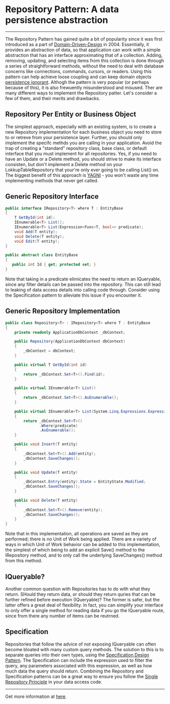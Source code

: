 # Repository Pattern: A data persistence abstraction

<hr/>

The Repository Pattern has gained quite a bit of popularity since it was first introduced as a part of [Domain-Driven-Design](http://bit.ly/PS-DDD) in 2004. Essentially, it provides an abstraction of data, so that application can work with a simple abstraction that has an interface approximating that of a collection. Adding, removing, updating, and selecting items from this collection is done through a series of straightforward methods, without the need to deal with database concerns like connections, commands, cursors, or readers. Using this pattern can help achieve loose coupling and can keep domain objects [persistence ignorant](http://deviq.com/persistence-ignorance/). Althogh the pattern is very popular (or perhaps because of this), it is also frewuently misunderstood and misused. Ther are many different ways to implement the Repository patter. Let's consider a few of them, and their merits and drawbacks.

## Repository Per Entity or Business Object

The simplest approach, especially with an existing system, is to create a new Repository implementation for each business object you need to store to or retreve from your persistence layer. Further, you should only implement the specifc methds you are calling in your application. Avoid the trap of creating a "standard" repository class, base class, or default interface that you must implement for all repositories. Yes, if you need to have an Update or a Delete method, you should strive to make its interface consisten, but don't implement a Delete method on your LokkupTableRepository that your're only ever going to be calling List() on. The biggest benefit of this approach is [YAGNI](http://deviq.com/yagni) - you won't waste any time implementing methods that never get called.

## Generic Repository Interface

```csharp
public interface IRepository<T> where T : EntityBase
{
    T GetById(int id);
    IEnumerable<T> List();
    IEnumerable<T> List(Expression<Func<T, bool>> predicate);
    void Add(T entity);
    void Delete(T entity);
    void Edit(T entity);
}

public abstract class EntityBase
{
   public int Id { get; protected set; }
}
```

Note that taking in a predicate elimicates the need to return an IQueryable, since any filter details can be passed into the repository. This can still lead to leaking of data access details into calling code through. Consider using the Specification pattern to alleviate this issue if you encounter it.

## Generic Repository Implementation

```csharp
public class Repository<T> : IRepository<T> where T : EntityBase
{
    private readonly ApplicationDbContext _dbContext;

    public Repository(ApplicationDbContext dbContext)
    {
        _dbContext = dbContext;
    }

    public virtual T GetById(int id)
    {
        return _dbContext.Set<T>().Find(id);
    }

    public virtual IEnumerable<T> List()
    {
        return _dbContext.Set<T>().AsEnumerable();
    }

    public virtual IEnumerable<T> List(System.Linq.Expressions.Expression<Func<T, bool>> predicate)
    {
        return _dbContext.Set<T>()
               .Where(predicate)
               .AsEnumerable();
    }

    public void Insert(T entity)
    {
        _dbContext.Set<T>().Add(entity);
        _dbContext.SaveChanges();
    }

    public void Update(T entity)
    {
        _dbContext.Entry(entity).State = EntityState.Modified;
        _dbContext.SaveChanges();
    }

    public void Delete(T entity)
    {
        _dbContext.Set<T>().Remove(entity);
        _dbContext.SaveChanges();
    }
}
```

Note that in this implementation, all operations are saved as they are performed; there is no Unit of Work being applied. There are a variety of ways in which Unit of Work behavior can be added to this implementation, the simplest of which being to add an explicit Save() method to the IRepository<T> method, and to only call the underlying SaveChanges() method from this method.

## IQueryable?

Another common question with Repositories has to do with what they return. SHould they return data, or should they return quries that can be further refined before execution (IQueryable)? The former is safer, but the latter offers a great deal of flexibility. In fact, you can simplify your interface to only offer a single method for reading data if you go the IQueryable route, since from there any number of items can be reutrned.

## Specification

Repositories that follow the advice of not exposing IQueryable can often become bloated with many custom query methods. The solution to this is to separate queries into their own types, using the [Specification Design Pattern](https://deviq.com/specification-pattern/). The Specification can include the expression used to filter the query, any parameters associated with this expression, as well as how much data the query should return. Combining the Repository and Specification patterns can be a great way to ensure you follow the [Single Repository Principle](https://deviq.com/single-responsibility-principle/) in your data access code.

<hr/>

Get more information at [here](https://deviq.com/repository-pattern/).
